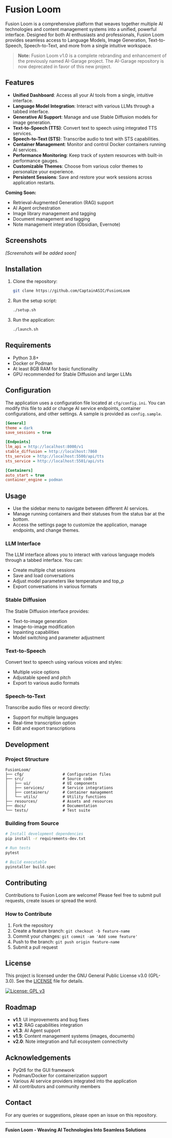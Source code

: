 # Fusion Loom

Fusion Loom is a comprehensive platform that weaves together multiple AI technologies and content management systems into a unified, powerful interface. Designed for both AI enthusiasts and professionals, Fusion Loom provides seamless access to Language Models, Image Generation, Text-to-Speech, Speech-to-Text, and more from a single intuitive workspace.

> **Note:** Fusion Loom v1.0 is a complete rebranding and enhancement of the previously named AI-Garage project. The AI-Garage repository is now deprecated in favor of this new project.

## Features

- **Unified Dashboard**: Access all your AI tools from a single, intuitive interface.
- **Language Model Integration**: Interact with various LLMs through a tabbed interface.
- **Generative AI Support**: Manage and use Stable Diffusion models for image generation.
- **Text-to-Speech (TTS)**: Convert text to speech using integrated TTS services.
- **Speech-to-Text (STS)**: Transcribe audio to text with STS capabilities.
- **Container Management**: Monitor and control Docker containers running AI services.
- **Performance Monitoring**: Keep track of system resources with built-in performance gauges.
- **Customizable Themes**: Choose from various color themes to personalize your experience.
- **Persistent Sessions**: Save and restore your work sessions across application restarts.

**Coming Soon:**
- Retrieval-Augmented Generation (RAG) support
- AI Agent orchestration
- Image library management and tagging
- Document management and tagging
- Note management integration (Obsidian, Evernote)

## Screenshots

*[Screenshots will be added soon]*

## Installation

1. Clone the repository:  
   ```bash
   git clone https://github.com/CaptainASIC/FusionLoom
   ```

2. Run the setup script:  
   ```bash
   ./setup.sh
   ```

3. Run the application:  
   ```bash
   ./launch.sh
   ```

## Requirements

- Python 3.8+
- Docker or Podman
- At least 8GB RAM for basic functionality
- GPU recommended for Stable Diffusion and larger LLMs

## Configuration

The application uses a configuration file located at `cfg/config.ini`. You can modify this file to add or change AI service endpoints, container configurations, and other settings. A sample is provided as `config.sample`.

```ini
[General]
theme = dark
save_sessions = true

[Endpoints]
llm_api = http://localhost:8000/v1
stable_diffusion = http://localhost:7860
tts_service = http://localhost:5500/api/tts
sts_service = http://localhost:5501/api/sts

[Containers]
auto_start = true
container_engine = podman
```

## Usage

- Use the sidebar menu to navigate between different AI services.
- Manage running containers and their statuses from the status bar at the bottom.
- Access the settings page to customize the application, manage endpoints, and change themes.

### LLM Interface

The LLM interface allows you to interact with various language models through a tabbed interface. You can:
- Create multiple chat sessions
- Save and load conversations
- Adjust model parameters like temperature and top_p
- Export conversations in various formats

### Stable Diffusion

The Stable Diffusion interface provides:
- Text-to-image generation
- Image-to-image modification
- Inpainting capabilities
- Model switching and parameter adjustment

### Text-to-Speech

Convert text to speech using various voices and styles:
- Multiple voice options
- Adjustable speed and pitch
- Export to various audio formats

### Speech-to-Text

Transcribe audio files or record directly:
- Support for multiple languages
- Real-time transcription option
- Edit and export transcriptions

## Development

### Project Structure

```
FusionLoom/
├── cfg/                 # Configuration files
├── src/                 # Source code
│   ├── ui/              # UI components
│   ├── services/        # Service integrations
│   ├── containers/      # Container management
│   └── utils/           # Utility functions
├── resources/           # Assets and resources
├── docs/                # Documentation
└── tests/               # Test suite
```

### Building from Source

```bash
# Install development dependencies
pip install -r requirements-dev.txt

# Run tests
pytest

# Build executable
pyinstaller build.spec
```

## Contributing

Contributions to Fusion Loom are welcome! Please feel free to submit pull requests, create issues or spread the word.

### How to Contribute

1. Fork the repository
2. Create a feature branch: `git checkout -b feature-name`
3. Commit your changes: `git commit -am 'Add some feature'`
4. Push to the branch: `git push origin feature-name`
5. Submit a pull request

## License 

This project is licensed under the GNU General Public License v3.0 (GPL-3.0). See the [LICENSE](LICENSE) file for details.

[![License: GPL v3](https://img.shields.io/badge/License-GPLv3-blue.svg)](https://www.gnu.org/licenses/gpl-3.0)

## Roadmap

- **v1.1**: UI improvements and bug fixes
- **v1.2**: RAG capabilities integration
- **v1.3**: AI Agent support
- **v1.5**: Content management systems (images, documents)
- **v2.0**: Note integration and full ecosystem connectivity

## Acknowledgements

- PyQt6 for the GUI framework
- Podman/Docker for containerization support
- Various AI service providers integrated into the application
- All contributors and community members

## Contact

For any queries or suggestions, please open an issue on this repository.

---

**Fusion Loom - Weaving AI Technologies Into Seamless Solutions**
